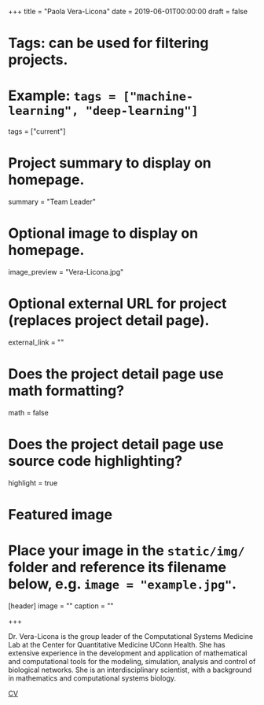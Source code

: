 +++
title = "Paola Vera-Licona"
date = 2019-06-01T00:00:00
draft = false

# Tags: can be used for filtering projects.
# Example: `tags = ["machine-learning", "deep-learning"]`
tags = ["current"]

# Project summary to display on homepage.
summary = "Team Leader"


# Optional image to display on homepage.
image_preview = "Vera-Licona.jpg"

# Optional external URL for project (replaces project detail page).
external_link = ""

# Does the project detail page use math formatting?
math = false

# Does the project detail page use source code highlighting?
highlight = true

# Featured image
# Place your image in the `static/img/` folder and reference its filename below, e.g. `image = "example.jpg"`.
[header]
image = ""
caption = ""

+++

Dr. Vera-Licona is the group leader of the Computational Systems Medicine Lab at
the Center for Quantitative Medicine UConn Health. She has extensive experience in the development and application of mathematical and computational tools for the modeling, simulation, analysis and control of biological networks. She is an interdisciplinary scientist, with a background in mathematics and computational systems biology.

[CV](https://drive.google.com/open?id=1HOEIN4s4R02ZDOi6ePtrIJAo9KZk3uhX)
